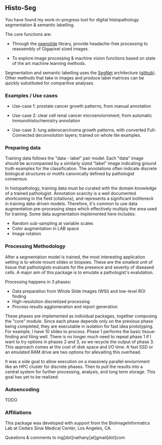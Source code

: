 ## Histo-Seg
You have found my work-in-progress tool for digital histopathology segmentation & semantic labelling.

The core functions are:

* Through the [openslide](http://openslide.org) library, provide headache-free processing to reassembly of Gigapixel sized images.

* To explore image processing & machine vision functions based on state of the art machine learning methods. 


Segmentation and semantic labelling uses the [SegNet](http://mi.eng.cam.ac.uk/projects/segnet/) architecture ([github](https://github.com/alexgkendall/caffe-segnet)).
Other methods that take in images and produce label matrices can be quickly substituted for comparitive analyses.


### Examples / Use cases 
* Use-case 1: prostate cancer growth patterns, from manual annotation

* Use-case 2: clear cell renal cancer microenviornment, from automatic Immunohistochemistry annotation

* Use-case 3: lung adenocarcinoma growth patterns, with converted Full-Connected deconvolution layers; trained on whole tile examples.


### Preparing data
Training data follows the "data - label" pair model. Each "data" image should be accompanied by a similarly sized "label" image indicating ground truth examples for the classification. The annotations often indicate discrete biological structures or motifs canonically defined by pathologist consensus.

In histopathology, training data must be curated with the domain knowledge of a trained pathologist. Annotation scarcity is a well documented shortcoming in the field (citations), and represents a significant bottleneck in training data-driven models. Therefore, it's common to use data augmentation pre-processing steps which effectively multiply the area used for training. Some data augmentation implemented here includes:
* Random sub-sampling at variable scales
* Color augmentation in LAB space 
* Image rotation


### Processing Methodology
After a segmentation model is trained, the most interesting application setting is to whole mount slides or biopsies. These are the smallest unit of tissue that pathologists evaluate for the presence and severity of diseased cells. A major aim of this package is to emulate a pathologist's evalutation. 
 
Processing happens in 3 phases:
* Data preparation from Whole Slide Images (WSI) and low-level ROI finding
* High-resolution discretized processing
* Process results agglomeration and report generation

These phases are implemented as individual packages, together composing the "core" module. Since each phase depends only on the previous phase being completed, they are executable in isolation for fast idea prototyping. For example, I have 10 slides to process. Phase 1 performs the basic tissue-finding and tiling well. There is no longer much need to repeat phase 1 if I want to try options in phases 2 and 3, so we recycle the output of phase 3. This approach comes at the cost of disk space and I/O time. A fast SSD or an emulated RAM drive are two options for allevaiting this overhead. 

It was a side goal to allow execution on a massively parallel enviornment like an HPC cluster for discrete phases. Then to pull the results into a central system for further processing, analysis, and long term storage. This goal has yet to be realized. 


### Autoencoding
TODO


### Affiliations
This package was developed with support from the BioImageInformatics Lab at Cedars Sinai Medical Center, Los Angeles, CA.

Questions & comments to ing[dot]nathany[at]gmail[dot]com
